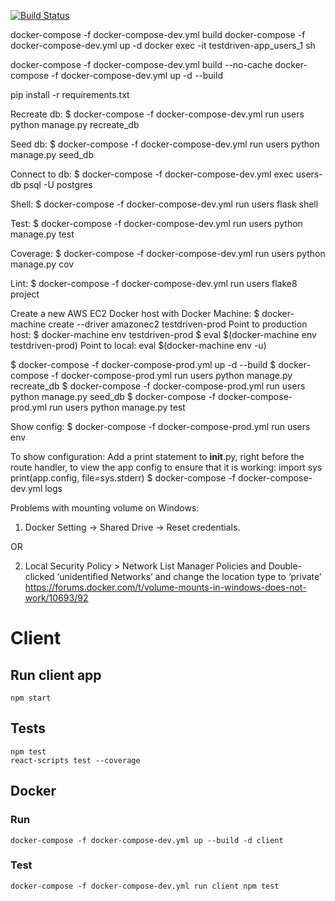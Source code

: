 [![Build Status](https://travis-ci.org/jurasan/testdriven.svg?branch=master)](https://travis-ci.org/jurasan/testdriven)

docker-compose -f docker-compose-dev.yml build
docker-compose -f docker-compose-dev.yml up -d
docker exec -it testdriven-app_users_1 sh

docker-compose -f docker-compose-dev.yml build --no-cache
docker-compose -f docker-compose-dev.yml up -d --build

pip install -r requirements.txt

Recreate db:
$ docker-compose -f docker-compose-dev.yml run users python manage.py recreate_db

Seed db:
$ docker-compose -f docker-compose-dev.yml run users python manage.py seed_db

Connect to db:
$ docker-compose -f docker-compose-dev.yml exec users-db psql -U postgres

Shell:
$ docker-compose -f docker-compose-dev.yml run users flask shell

Test:
$ docker-compose -f docker-compose-dev.yml run users python manage.py test

Coverage:
$ docker-compose -f docker-compose-dev.yml run users python manage.py cov

Lint:
$ docker-compose -f docker-compose-dev.yml run users flake8 project

Create a new AWS EC2 Docker host with Docker Machine:
$ docker-machine create --driver amazonec2 testdriven-prod
Point to production host:
$ docker-machine env testdriven-prod
$ eval $(docker-machine env testdriven-prod)
Point to local:
eval $(docker-machine env -u)

$ docker-compose -f docker-compose-prod.yml up -d --build
$ docker-compose -f docker-compose-prod.yml run users python manage.py recreate_db
$ docker-compose -f docker-compose-prod.yml run users python manage.py seed_db
$ docker-compose -f docker-compose-prod.yml run users python manage.py test

Show config:
$ docker-compose -f docker-compose-prod.yml run users env

To show configuration:
Add a print statement to **init**.py, right before the route handler, to view the app config to ensure that it is working:
import sys
print(app.config, file=sys.stderr)
$ docker-compose -f docker-compose-dev.yml logs

Problems with mounting volume on Windows:

1.  Docker Setting -> Shared Drive -> Reset credentials.

OR

2.  Local Security Policy > Network List Manager Policies and Double-clicked ‘unidentified Networks’ and change the location type to ‘private’
    https://forums.docker.com/t/volume-mounts-in-windows-does-not-work/10693/92

# Client

## Run client app

`npm start`

## Tests

```
npm test
react-scripts test --coverage
```

## Docker

### Run

`docker-compose -f docker-compose-dev.yml up --build -d client`

### Test

`docker-compose -f docker-compose-dev.yml run client npm test`
